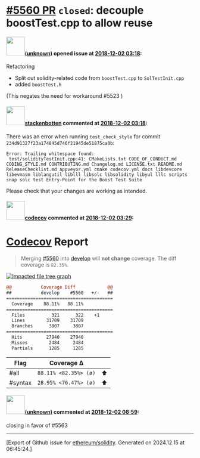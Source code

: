 # [\#5560 PR](https://github.com/ethereum/solidity/pull/5560) `closed`: decouple boostTest.cpp to allow reuse

#### <img src="(unknown)" width="50">[(unknown)]((unknown)) opened issue at [2018-12-02 03:18](https://github.com/ethereum/solidity/pull/5560):

Refactoring

* Split out solidity-related code from `boostTest.cpp` to `SolTestInit.cpp`
* added `boostTest.h`

(This negates the need for workaround #5523 )


#### <img src="https://avatars.githubusercontent.com/u/44874361?v=4" width="50">[stackenbotten](https://github.com/stackenbotten) commented at [2018-12-02 03:18](https://github.com/ethereum/solidity/pull/5560#issuecomment-443477637):

There was an error when running `test_check_style` for commit `234d91327f23a174845d746f21945de51875ca0b`:
```
Error: Trailing whitespace found:
 test/solidityTestInit.cpp:41: CMakeLists.txt CODE_OF_CONDUCT.md CODING_STYLE.md CONTRIBUTING.md Changelog.md LICENSE.txt README.md ReleaseChecklist.md appveyor.yml cmake codecov.yml docs libdevcore libevmasm liblangutil liblll libsolc libsolidity libyul lllc scripts snap solc test Entry-Point for the Boost Test Suite 

```
Please check that your changes are working as intended.

#### <img src="https://avatars.githubusercontent.com/in/254?v=4" width="50">[codecov](https://github.com/apps/codecov) commented at [2018-12-02 03:29](https://github.com/ethereum/solidity/pull/5560#issuecomment-443478116):

# [Codecov](https://codecov.io/gh/ethereum/solidity/pull/5560?src=pr&el=h1) Report
> Merging [#5560](https://codecov.io/gh/ethereum/solidity/pull/5560?src=pr&el=desc) into [develop](https://codecov.io/gh/ethereum/solidity/commit/aaeb74f59283486ee95d71f896cf2dd6cbe503f7?src=pr&el=desc) will **not change** coverage.
> The diff coverage is `82.35%`.

[![Impacted file tree graph](https://codecov.io/gh/ethereum/solidity/pull/5560/graphs/tree.svg?width=650&token=87PGzVEwU0&height=150&src=pr)](https://codecov.io/gh/ethereum/solidity/pull/5560?src=pr&el=tree)

```diff
@@           Coverage Diff            @@
##           develop    #5560   +/-   ##
========================================
  Coverage    88.11%   88.11%           
========================================
  Files          321      322    +1     
  Lines        31709    31709           
  Branches      3807     3807           
========================================
  Hits         27940    27940           
  Misses        2484     2484           
  Partials      1285     1285
```

| Flag | Coverage Δ | |
|---|---|---|
| #all | `88.11% <82.35%> (ø)` | :arrow_up: |
| #syntax | `28.95% <76.47%> (ø)` | :arrow_up: |

#### <img src="(unknown)" width="50">[(unknown)]((unknown)) commented at [2018-12-02 08:59](https://github.com/ethereum/solidity/pull/5560#issuecomment-443492091):

closing in favor of #5563


-------------------------------------------------------------------------------



[Export of Github issue for [ethereum/solidity](https://github.com/ethereum/solidity). Generated on 2024.12.15 at 06:45:24.]
